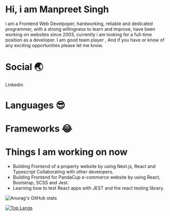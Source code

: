 # Hi, i am Manpreet Singh 

i am a Frontend Web Develpoper, hardworking, reliable and dedicated programmer, with a strong willingness to learn and improve, have been working on websites since 2003, currently i am looking for a full-time position as a developer. I am good team player , And if you have or know of any exciting opportunities please let me know.

# Social :earth_asia:
Linkedin


# Languages :sunglasses:

# Frameworks :joy:

# Things I am working on now

  * Building Frontend of a property website by using Next.js, React and Typescript Collaborating with other developers.
  * Building Frontend for PandaCup e-commerce website by using React, Bootstrap, SCSS and Jest.
  * Learning how to test React apps with JEST and the react testing library.




![Anurag's GitHub stats](https://github-readme-stats.vercel.app/api?username=manpreetjsb&show_icons=true&theme=radical)

[![Top Langs](https://github-readme-stats.vercel.app/api/top-langs/?username=manpreetjsb&layout=compact)](https://github.com/manpreetjsb/github-readme-stats)
